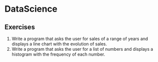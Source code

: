 # DataScience

## Exercises

1. Write a program that asks the user for sales of a range of years and displays a line chart with the evolution of sales.
2. Write a program that asks the user for a list of numbers and displays a histogram with the frequency of each number.